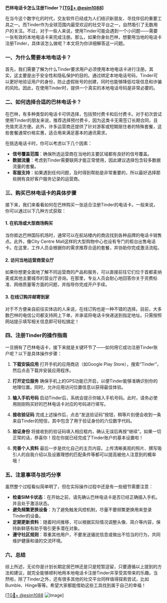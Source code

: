 **巴林电话卡怎么注册Tinder？[[TG💪+ @esim1088](https://t.me/s/esim1088)]**

在当今这个数字化的时代，交友软件已经成为人们结识新朋友、寻找伴侣的重要工具之一。而Tinder作为全球范围内最受欢迎的社交平台之一，自然吸引了无数用户的关注。不过，对于一些人来说，使用Tinder可能会遇到一个小问题——需要一张有效的本地电话卡来完成注册。那么，如果你身处巴林，想要用当地的电话卡注册Tinder，具体该怎么做呢？本文将为你详细解答这一问题。

### 一、为什么需要本地电话卡？

首先，我们需要了解为什么Tinder要求用户必须使用本地电话卡进行注册。其实，这主要是出于安全性和隐私保护的目的。通过绑定本地电话号码，Tinder可以更好地验证用户的身份，防止虚假账号的创建，同时也能够降低垃圾信息和诈骗的风险。因此，在使用Tinder时，提供一个真实的本地电话号码是非常必要的。

### 二、如何选择合适的巴林电话卡？

在巴林，有多种类型的电话卡可供选择，包括预付费卡和后付费卡。对于初次尝试使用Tinder的朋友来说，推荐选择预付费卡，因为这类卡无需签订长期合同，且充值灵活方便。此外，许多运营商还提供了针对游客或短期居住者的特殊套餐，这些套餐通常价格实惠，适合用来满足基本的通讯需求。

在挑选电话卡时，你可以考虑以下几个因素：
- **信号覆盖范围**：确保所选运营商在当地的主要区域都有良好的信号覆盖。
- **数据流量**：考虑到Tinder需要联网才能正常使用，因此建议选择包含较多数据流量的套餐。
- **客服支持**：如果遇到任何问题，及时得到帮助是非常重要的，所以最好选择那些拥有良好客户服务记录的运营商。

### 三、购买巴林电话卡的具体步骤

接下来，我们来看看如何在巴林购买一张适合注册Tinder的电话卡。一般来说，你可以通过以下几种方式获取：

#### 1. 在机场或大型商场购买
当你抵达巴林国际机场时，通常可以在航站楼内的商店找到各种品牌的电话卡销售点。此外，像City Centre Mall这样的大型购物中心也设有专门的柜台出售电话卡。在这里，工作人员会根据你的需求推荐合适的套餐，并协助你完成激活流程。

#### 2. 访问当地运营商营业厅
如果你想更全面地了解不同运营商的产品和服务，可以直接前往它们位于首都麦纳麦或其他主要城市的营业厅咨询。在那里，专业人员会耐心地回答你关于资费标准、网络质量等方面的问题，并指导你完成开户手续。

#### 3. 在线订购并邮寄到家
对于不方便亲自前往实体店的人来说，在线订购也是一种不错的选择。目前，大多数巴林的电信公司都支持网上下单，并承诺将电话卡快递送到指定地址。只需按照网站提示填写相关信息即可轻松搞定！

### 四、注册Tinder的操作指南

一旦拥有了巴林电话卡，接下来就是关键环节了——如何用它成功注册Tinder账户呢？以下是具体操作步骤：

1. **下载安装应用**
   打开手机的应用商店（如Google Play Store），搜索“Tinder”，然后点击下载并安装应用程序。

2. **打开定位服务**
   确保手机上的GPS功能已开启，以便Tinder能够准确识别你的地理位置。同时，允许应用访问位置信息以获得最佳体验。

3. **输入手机号码**
   启动Tinder后，系统会提示你输入手机号码。此时，请务必使用刚刚购买好的巴林电话卡对应的号码进行填写。

4. **接收验证码**
   完成上述操作后，点击“发送验证码”按钮，稍等片刻便会收到一条来自Tinder的短信，其中包含了用于验证身份的六位数字代码。

5. **验证身份**
   将接收到的验证码填入相应框内，确认无误后再按“继续”。如果一切正常的话，恭喜你！现在你就已经完成了Tinder账户的基本设置啦！

6. **完善个人资料**
   最后一步是优化自己的主页内容。上传清晰美观的照片、撰写吸引人的自我介绍以及设置理想的匹配条件等都可以提高被他人注意到的概率哦！

### 五、注意事项与技巧分享

虽然整个过程看似简单明了，但在实际操作过程中还是有一些细节需要注意：

- **检查SIM卡状态**：在开始之前，请先确认巴林电话卡是否已经正确插入手机，并且处于激活状态。
- **避免频繁更换设备**：为了避免触发风控机制，尽量不要频繁更换用来登录Tinder的设备。
- **定期更新资料**：随着时间推移，可以根据实际情况调整头像、简介等内容，保持新鲜感有助于吸引更多潜在对象。
- **遵守社区规则**：尊重其他用户，不要发送骚扰信息或做出不恰当的行为，共同维护健康和谐的交流环境。

### 六、总结

综上所述，无论你是计划长期定居巴林还是只是短暂逗留，只要遵循以上提到的方法和建议，就完全能够顺利地用本地电话卡注册Tinder并享受其带来的乐趣。当然啦，除了Tinder之外，还有很多其他的社交平台同样值得探索尝试，比如Bumble、Hinge等等。希望大家都能借助这些工具找到属于自己的幸福！

[[TG💪+ @esim1088](https://t.me/s/esim1088) ![Image](https://i.postimg.cc/4NQfJmqS/Snipaste-2025-05-13-00-14-12.png)]